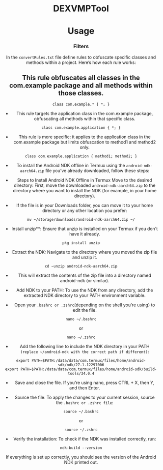 <a name="readme-top"></a>

<div align="center">
  <h1 align="center">DEXVMPTool</h1>
  
# Usage

### Filters
In the `convertRules.txt` file define rules to obfuscate specific classes and methods within a project. Here’s how each rule works:


## This rule obfuscates all classes in the com.example package and all methods within those classes.

```
class com.example.* { *; }
```


- This rule targets the application class in the com.example package, obfuscating all methods within that specific class.

```
class com.example.application { *; }
```


- This rule is more specific: it applies to the application class in the com.example package but limits obfuscation to method1 and method2 only.

```
class com.example.application { method1; method2; }
```


  
- To install the Android NDK offline in Termux using the `android-ndk-aarch64.zip` file you’ve already downloaded, follow these steps:

- Steps to Install Android NDK Offline in Termux
Move to the desired directory: First, move the downloaded `android-ndk-aarch64.zip` to the directory where you want to install the NDK (for example, in your home directory).

- If the file is in your Downloads folder, you can move it to your home directory or any other location you prefer:

```
mv ~/storage/downloads/android-ndk-aarch64.zip ~/
```

- Install unzip**: Ensure that unzip is installed on your Termux if you don't have it already.

```
pkg install unzip
```

- Extract the NDK: Navigate to the directory where you moved the zip file and unzip it.

```
cd ~unzip android-ndk-aarch64.zip
```

- This will extract the contents of the zip file into a directory named android-ndk (or similar).

- Add NDK to your PATH: To use the NDK from any directory, add the extracted NDK directory to your PATH environment variable.

- Open your `.bashrc or .zshrc`(depending on the shell you're using) to edit the file.

```
nano ~/.bashrc
```

or

```
nano ~/.zshrc
```  

- Add the following line to include the NDK directory in your PATH `(replace ~/android-ndk with the correct path if different)`:


```
export PATH=$PATH:/data/data/com.termux/files/home/android-sdk/ndk/27.1.12297006
export PATH=$PATH:/data/data/com.termux/files/home/android-sdk/build-tools/34.0.4
```


- Save and close the file. If you're using nano, press CTRL + X, then Y, and then Enter.

- Source the file: To apply the changes to your current session, source the `.bashrc or .zshrc file`:

```
source ~/.bashrc
``` 

or

```
source ~/.zshrc
``` 


- Verify the installation: To check if the NDK was installed correctly, run:


```
ndk-build --version
```

If everything is set up correctly, you should see the version of the Android NDK printed out.
